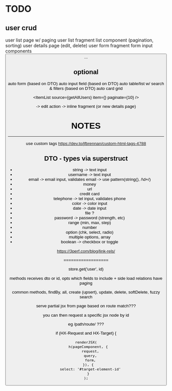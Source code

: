 # TODO

user crud
---------------------------------
user list page w/ paging
user list fragment
list component (pagination, sorting)
user details page (edit, delete)
user form fragment
form input components
  <Password />
  <Username />
  <Avatar />
  <Button />
  ...


optional
--------------------------
auto form (based on DTO)
auto input field (based on DTO)
auto table/list w/ search & filters (based on DTO)
auto card grid




<ItemList
  source={getAllUsers}
  item={<UserItem />}
  paginate={10}
/>


<UserItem /> -> edit action -> inline fragment <UserForm /> (or new details page)




# NOTES
------------------------------
use custom tags
https://dev.to/jfbrennan/custom-html-tags-4788




DTO - types via superstruct
--------------------------------------
- string -> text input
- username -> text input
- email  -> email input, validates email  -> use pattern(string(), /\d+/)
- money
- url
- credit card
- telephone  -> tel input, validates phone
- color   -> color input
- date   -> date input
- file ?
- password -> password (strength, etc)
- range (min, max, step)
- number
- option (chk, select, radio)
- multiple options, array
- boolean -> checkbox or toggle





https://3perf.com/blog/link-rels/


==================

store.get('user', id)

methods receives dto or id, opts which fields to include + side load relations
have paging

common methods, findBy, all, create (upsert), update, delete, softDelete, fuzzy search





serve partial jsx from page based on route match???

you can then request a specific jsx node by id

eg /path/route/ ???

if (HX-Request and HX-Target) {

  ```
  renderJSX(
    h(pageComponent, {
      request,
      query,
      form,
    }), {
      select: '#target-element-id'
    }
  );
  ```
